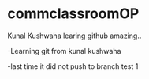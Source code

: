 # commclassroomOP

Kunal Kushwaha learing github amazing..

-Learning git from kunal kushwaha 

-last time it did not push to branch test 1